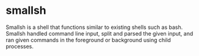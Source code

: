 # smallsh
Smallsh is a shell that functions similar to existing shells such as bash.
Smallsh handled command line input, split and parsed the given input, 
and ran given commands in the foreground or background using child processes.

